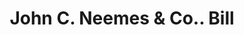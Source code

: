 ---
doi: 10.7916/D84Q95ZJ
date_other: '1880'
date_other_textual: 1880-1889
form: printed ephemera
genre:
- Invoices
name:
- John C. Neemes & Co.
object_in_context_url: https://biggert.cul.columbia.edu/items/view/ave_biggert_00212
subject_hierarchical_geographic:
- Chicago, Illinois, United States
subject_name:
- John C. Neemes & Co.
title: John C. Neemes & Co.. Bill
sort_title: John C. Neemes & Co.. Bill
call_number: ave_biggert_00212
coordinates:
- 41.83694444444445,-87.68472222222222
pid: ave_biggert_00212
identifiers: ave_biggert_00212
thumbnail: https://derivativo-3.library.columbia.edu/iiif/2/ldpd:345133/full/!256,256/0/native.jpg
permalink: "/items/ave_biggert_00212/"
layout: iiif-image-page
---